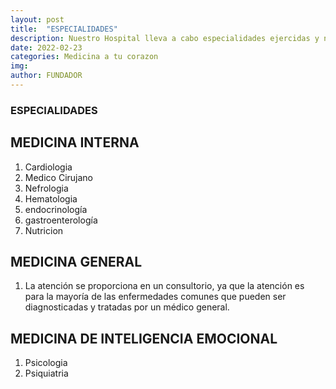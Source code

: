 ```yaml
---
layout: post
title:  "ESPECIALIDADES"
description: Nuestro Hospital lleva a cabo especialidades ejercidas y nuestros doctores llevan el conocimiento excelente para aplicarlas.
date: 2022-02-23
categories: Medicina a tu corazon
img: 
author: FUNDADOR
---
```


### ESPECIALIDADES


## MEDICINA INTERNA 

1. Cardiologia 
2. Medico Cirujano 
3. Nefrologia 
4. Hematologia
5. endocrinología
6. gastroenterología
7. Nutricion  


## MEDICINA GENERAL 

1. La atención se proporciona en un consultorio, ya que la atención es para la mayoría de las enfermedades comunes que pueden ser diagnosticadas y tratadas por un médico general.


## MEDICINA DE INTELIGENCIA EMOCIONAL 

1. Psicologia
2. Psiquiatria

